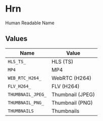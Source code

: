 # Hrn

Human Readable Name


## Values

| Name              | Value             |
| ----------------- | ----------------- |
| `HLS_TS_`         | HLS (TS)          |
| `MP4`             | MP4               |
| `WEB_RTC_H264_`   | WebRTC (H264)     |
| `FLV_H264_`       | FLV (H264)        |
| `THUMBNAIL_JPEG_` | Thumbnail (JPEG)  |
| `THUMBNAIL_PNG_`  | Thumbnail (PNG)   |
| `THUMBNAILS`      | Thumbnails        |